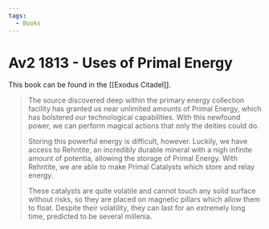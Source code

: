 ```yaml
---
tags:
  - Books
---
```


# Av2 1813 - Uses of Primal Energy

This book can be found in the [[Exodus Citadel]].

> The source discovered deep within the primary energy collection facility has granted us near unlimited amounts of Primal Energy, which has bolstered our technological capabilities. With this newfound power, we can perform magical actions that only the deities could do.
>
> Storing this powerful energy is difficult, however. Luckily, we have access to Rehntite, an incredibly durable mineral with a nigh infinite amount of potentia, allowing the storage of Primal Energy. With Rehntite, we are able to make Primal Catalysts which store and relay energy.
>
> These catalysts are quite volatile and cannot touch any solid surface without risks, so they are placed on magnetic pillars which allow them to float. Despite their volatility, they can last for an extremely long time, predicted to be several millenia.
